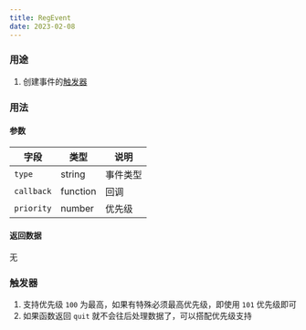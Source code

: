 ```yaml
---
title: RegEvent
date: 2023-02-08
---
```


### 用途

1. 创建事件的[触发器](#触发器)

### 用法

#### 参数

| 字段          | 类型  | 说明       |
| ------------- | ----- | ---------- |
| `type`     | string | 事件类型     |
| `callback` | function | 回调     |
| `priority` | number | 优先级     |

#### 返回数据

无

### 触发器

1. 支持优先级 `100` 为最高，如果有特殊必须最高优先级，即使用 `101` 优先级即可
2. 如果函数返回 `quit` 就不会往后处理数据了，可以搭配优先级支持
